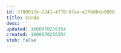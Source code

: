 ```yaml
---
id: 5780012e-2241-4770-b7aa-e2f6d0eb5000
title: Conda
desc: ''
updated: 1600970256354
created: 1600970256354
stub: false
---
```


